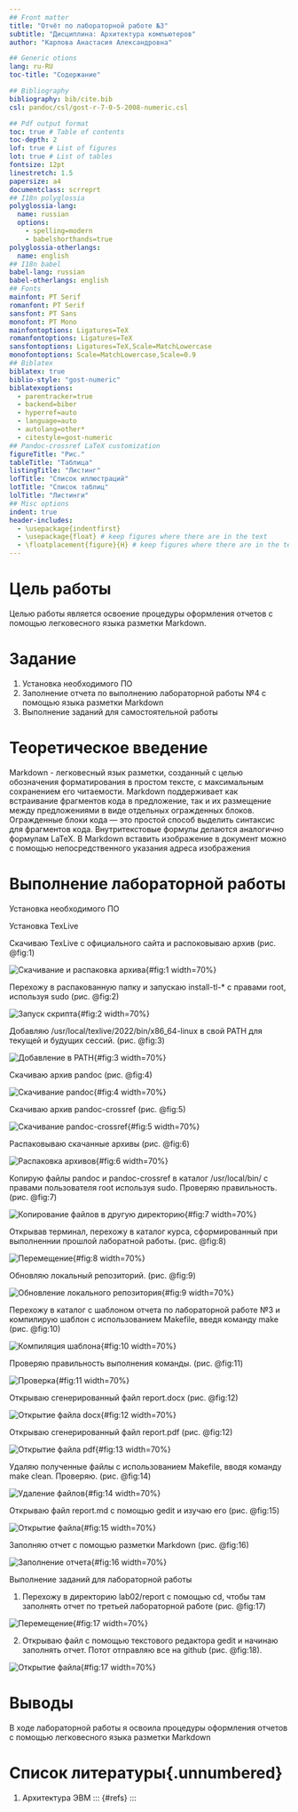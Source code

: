 ```yaml
---
## Front matter
title: "Отчёт по лабораторной работе №3"
subtitle: "Дисциплина: Архитектура компьютеров"
author: "Карпова Анастасия Александровна"

## Generic otions
lang: ru-RU
toc-title: "Содержание"

## Bibliography
bibliography: bib/cite.bib
csl: pandoc/csl/gost-r-7-0-5-2008-numeric.csl

## Pdf output format
toc: true # Table of contents
toc-depth: 2
lof: true # List of figures
lot: true # List of tables
fontsize: 12pt
linestretch: 1.5
papersize: a4
documentclass: scrreprt
## I18n polyglossia
polyglossia-lang:
  name: russian
  options:
	- spelling=modern
	- babelshorthands=true
polyglossia-otherlangs:
  name: english
## I18n babel
babel-lang: russian
babel-otherlangs: english
## Fonts
mainfont: PT Serif
romanfont: PT Serif
sansfont: PT Sans
monofont: PT Mono
mainfontoptions: Ligatures=TeX
romanfontoptions: Ligatures=TeX
sansfontoptions: Ligatures=TeX,Scale=MatchLowercase
monofontoptions: Scale=MatchLowercase,Scale=0.9
## Biblatex
biblatex: true
biblio-style: "gost-numeric"
biblatexoptions:
  - parentracker=true
  - backend=biber
  - hyperref=auto
  - language=auto
  - autolang=other*
  - citestyle=gost-numeric
## Pandoc-crossref LaTeX customization
figureTitle: "Рис."
tableTitle: "Таблица"
listingTitle: "Листинг"
lofTitle: "Список иллюстраций"
lotTitle: "Список таблиц"
lolTitle: "Листинги"
## Misc options
indent: true
header-includes:
  - \usepackage{indentfirst}
  - \usepackage{float} # keep figures where there are in the text
  - \floatplacement{figure}{H} # keep figures where there are in the text
---
```


# Цель работы

Целью работы является освоение процедуры оформления отчетов с помощью легковесного
языка разметки Markdown.

# Задание

1. Установка необходимого ПО
2. Заполнение отчета по выполнению лабораторной работы №4 с помощью языка разметки Markdown
3. Выполнение заданий для самостоятельной работы

# Теоретическое введение

Markdown - легковесный язык разметки, созданный с целью обозначения форматирования в простом тексте, 
с максимальным сохранением его читаемости. Markdown поддерживает как встраивание фрагментов кода в 
предложение, так и их размещение между предложениями в виде отдельных огражденных блоков. Огражденные блоки
кода — это простой способ выделить синтаксис для фрагментов кода. Внутритекстовые формулы делаются аналогично 
формулам LaTeX. В Markdown вставить изображение в документ можно с помощью непосредственного указания адреса 
изображения

# Выполнение лабораторной работы

Установка необходимого ПО 
   
  Установка TexLive
  
  Скачиваю TexLive с официального сайта и распоковываю архив (рис. @fig:1)
  
![Скачивание и распаковка архива](image/Л03/4.1.jpg){#fig:1 width=70%}

  Перехожу в распакованную папку и запускаю install-tl-* с правами root, используя sudo (рис. @fig:2)
  
![Запуск скрипта](image/Л03/4.2.jpg){#fig:2 width=70%}

  Добавляю /usr/local/texlive/2022/bin/x86_64-linux в свой PATH для текущей и будущих сессий. (рис. @fig:3)
  
![Добавление в PATH](image/Л03/4.3.jpg){#fig:3 width=70%}

  Скачиваю архив pandoc (рис. @fig:4)
  
![Cкачивание pandoc](image/Л03/4.4.jpg){#fig:4 width=70%}

  Скачиваю архив pandoc-crossref (рис. @fig:5)
  
![Cкачивание pandoc-crossref](image/Л03/4.5.jpg){#fig:5 width=70%}
 
  Распаковываю скачанные архивы (рис. @fig:6)
  
![Распаковка архивов](image/Л03/4.6.jpg){#fig:6 width=70%}

  Копирую файлы pandoc и pandoc-crossref в каталог /usr/local/bin/ с правами пользователя root используя sudo. Проверяю правильность. (рис. @fig:7)
  
![Копирование файлов в другую директорию](image/Л03/4.7.jpg){#fig:7 width=70%}

  Открывав терминал, перехожу в каталог курса, сформированный при выполненнии прошлой лаборатной работы. (рис. @fig:8)

![Перемещение](image/Л03/4.8.jpg){#fig:8 width=70%}

  Обновляю локальный репозиторий. (рис. @fig:9)

![Обновление локального репозитория](image/Л03/4.9.jpg){#fig:9 width=70%}

  Перехожу в каталог с шаблоном отчета по лабораторной работе №3 и компилирую шаблон с использованием Makefile, введя команду make (рис. @fig:10)
  
![Компиляция шаблона](image/Л03/4.10.jpg){#fig:10 width=70%}

  Проверяю правильность выполнения команды. (рис. @fig:11)
  
![Проверка](image/Л03/4.11.jpg){#fig:11 width=70%} 
  
  Открываю сгенерированный файл report.docx (рис. @fig:12)
  
![Открытие файла docx](image/Л03/4.12.jpg){#fig:12 width=70%}
 
  Открываю сгенерированный файл report.pdf (рис. @fig:12)
  
![Открытие файла pdf](image/Л03/4.13.jpg){#fig:13 width=70%}
  
  Удаляю полученные файлы с использованием Makefile, вводя команду make clean. Проверяю. (рис. @fig:14)
  
![Удаление файлов](image/Л03/4.14.jpg){#fig:14 width=70%}
 
  Открываю файл report.md с помощью gedit и изучаю его (рис. @fig:15)
  
![Открытие файла](image/Л03/4.15.jpg){#fig:15 width=70%}
 
  Заполняю отчет с помощью разметки Markdown (рис. @fig:16)
  
![Заполнение отчета](image/Л03/4.16.jpg){#fig:16 width=70%}

Выполнение заданий для лабораторной работы
  
  1. Перехожу в директорию lab02/report с помощью cd, чтобы там заполнять отчет по третьей лабораторной работе (рис. @fig:17)
  
![Перемещение](image/Л03/4.17.jpg){#fig:17 width=70%}
  
  2. Открываю файл с помощью текстового редактора gedit и начинаю заполнять отчет. Потот отправляю все на github (рис. @fig:18).
 
![Открытие файла](image/Л03/4.17.jpg){#fig:17 width=70%} 
 
 
# Выводы

В ходе лабораторной работы я освоила процедуры оформления отчетов с помощью легковесного языка разметки Markdown

# Список литературы{.unnumbered}
1. Архитектура ЭВМ
::: {#refs}
:::
